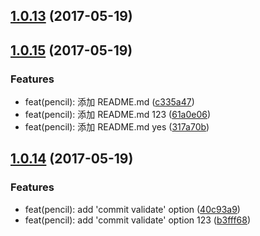 <a name="1.0.13"></a>
## [1.0.13](https://github.com/webliving/bower/compare/v1.0.15...v1.0.13) (2017-05-19)



<a name="1.0.15"></a>
## [1.0.15](https://github.com/webliving/bower/compare/v1.0.14...v1.0.15) (2017-05-19)


### Features

* feat(pencil): 添加 README.md ([c335a47](https://github.com/webliving/bower/commit/c335a47))
* feat(pencil): 添加 README.md 123 ([61a0e06](https://github.com/webliving/bower/commit/61a0e06))
* feat(pencil): 添加 README.md yes ([317a70b](https://github.com/webliving/bower/commit/317a70b))



<a name="1.0.14"></a>
## [1.0.14](https://github.com/webliving/bower/compare/40c93a9...v1.0.14) (2017-05-19)


### Features

* feat(pencil): add 'commit validate' option ([40c93a9](https://github.com/webliving/bower/commit/40c93a9))
* feat(pencil): add 'commit validate' option 123 ([b3fff68](https://github.com/webliving/bower/commit/b3fff68))



